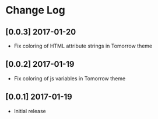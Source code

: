 # Change Log

## [0.0.3] 2017-01-20
- Fix coloring of HTML attribute strings in Tomorrow theme

## [0.0.2] 2017-01-19
- Fix coloring of js variables in Tomorrow theme

## [0.0.1] 2017-01-19
- Initial release
